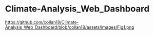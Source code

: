 # Climate-Analysis_Web_Dashboard
https://github.com/collan18/Climate-Analysis_Web_Dashboard/blob/collan18/assets/images/Fig1.png
